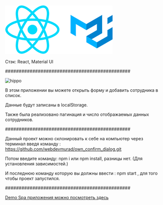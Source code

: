 ![alt text](/public/stek.png)

Стэк: React, Material UI 

##############################################

![hippo](/public/functional.gif)

В этом приложении вы можете открыть форму и добавить сотрудника в список.

Данные будут записаны в localStorage. 

Также была реализовано пагинация и число отображаемых данных сотрудников. 

##############################################

Данный проект можно склонировать к себе на компьютер через терминал введя команду : https://github.com/webdevmurad/own_confirm_dialog.git

Потом введите команду: npm i или npm install, разницы нет. (Для установления зависимостей.)

И последнюю команду которую вы должны ввести : npm start , для того чтобы проект запустился.

##############################################

[Demo Spa приложения можно посмотреть здесь](https://webdevmurad.github.io/own_confirm_dialog/)
